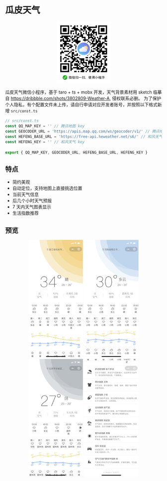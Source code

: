 # 瓜皮天气

<p align="center">
  <img src="./screenshot/gh_3cc3c3064657_430.jpg" width="175">
</p>

瓜皮天气微信小程序，基于 taro + ts + mobx 开发，天气背景素材用 sketch 临摹自 https://dribbble.com/shots/3802809-Weather-A, 侵权联系必删。
为了保护个人隐私，有个配置文件未上传，请自行申请对应开发者账号，并按照以下格式新增 `src/const.ts`

```typescript
// src/const.ts
const QQ_MAP_KEY = '' // 腾讯地图 key
const GEOCODER_URL = 'https://apis.map.qq.com/ws/geocoder/v1/' // 腾讯地图逆地址解析 url
const HEFENG_BASE_URL = 'https://free-api.heweather.net/s6/' // 和风天气 base url
const HEFENG_KEY = '' // 和风天气 key

export { QQ_MAP_KEY, GEOCODER_URL, HEFENG_BASE_URL, HEFENG_KEY }
```

## 特点

- 简约美观
- 自动定位，支持地图上直接挑选位置
- 当前天气信息
- 后几个小时天气预报
- 7 天内天气图表显示
- 生活指数推荐

## 预览

<p align="center">
  <img src="./screenshot/IMG_1444.PNG" width="175">
  <img src="./screenshot/IMG_1446.PNG" width="175">
  <img src="./screenshot/IMG_1447.PNG" width="175">
  <img src="./screenshot/IMG_1445.PNG" width="175">
</p>
